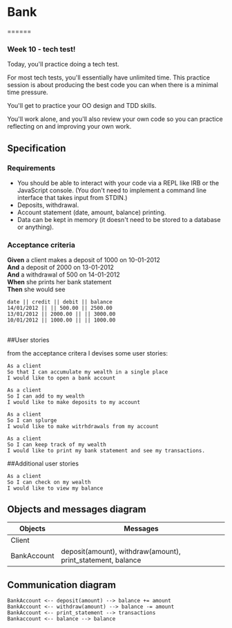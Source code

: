 # Bank
======
### Week 10 - tech test!

Today, you'll practice doing a tech test.

For most tech tests, you'll essentially have unlimited time.  This practice session is about producing the best code you can when there is a minimal time pressure.

You'll get to practice your OO design and TDD skills.

You'll work alone, and you'll also review your own code so you can practice reflecting on and improving your own work.

## Specification

### Requirements

* You should be able to interact with your code via a REPL like IRB or the JavaScript console.  (You don't need to implement a command line interface that takes input from STDIN.)
* Deposits, withdrawal.
* Account statement (date, amount, balance) printing.
* Data can be kept in memory (it doesn't need to be stored to a database or anything).

### Acceptance criteria

**Given** a client makes a deposit of 1000 on 10-01-2012  
**And** a deposit of 2000 on 13-01-2012  
**And** a withdrawal of 500 on 14-01-2012  
**When** she prints her bank statement  
**Then** she would see

```
date || credit || debit || balance
14/01/2012 || || 500.00 || 2500.00
13/01/2012 || 2000.00 || || 3000.00
10/01/2012 || 1000.00 || || 1000.00
```


##

##User stories

from the acceptance critera I devises some user stories:

```
As a client
So that I can accumulate my wealth in a single place
I would like to open a bank account

As a client
So I can add to my wealth
I would like to make deposits to my account

As a client
So I can splurge
I would like to make witrhdrawals from my account

As a client
So I can keep track of my wealth
I would like to print my bank statement and see my transactions.
```

##Additional user stories
```
As a client
So I can check on my wealth
I would like to view my balance
```

##  Objects and messages diagram
Objects  | Messages
------------- | -------------
Client  |
BankAccount  | deposit(amount), withdraw(amount), print_statement, balance


##  Communication diagram
```
BankAccount <-- deposit(amount) --> balance += amount 
BankAccount <-- withdraw(amount) --> balance -= amount
BankAccount <-- print_statement --> transactions
Bankaccount <-- balance --> balance
